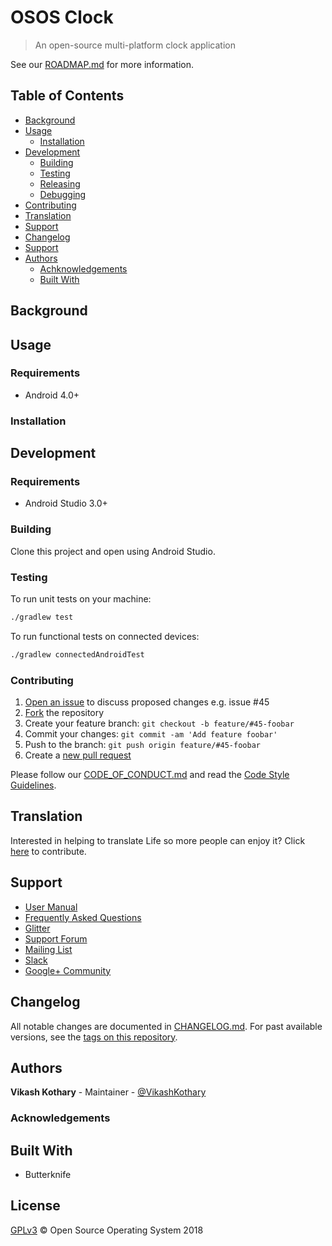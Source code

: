 # OSOS Clock

<!-- TODO: Shields (see:shields.io) -->

> An open-source multi-platform clock application

<!-- TODO: Project description w/ screenshots -->

See our [ROADMAP.md](ROADMAP.md) for more information.

## Table of Contents

- [Background](#background)
- [Usage](#usage)
    - [Installation](#installation)
- [Development](#development)
    - [Building](#building)
    - [Testing](#testing)
    - [Releasing](#releasing)
    - [Debugging](#debugging)
- [Contributing](#contributing)
- [Translation](#translation)
- [Support](#support)
- [Changelog](#changelog)
- [Support](#support)
- [Authors](#authors)
    - [Achknowledgements](#achknowledgements)
	- [Built With](#built-with)

## Background

<!-- TODO: Project Background -->

## Usage

### Requirements
* Android 4.0+

### Installation

<!-- TODO: Download from Play Store -->

## Development

### Requirements
* Android Studio 3.0+

### Building
Clone this project and open using Android Studio.

### Testing
To run unit tests on your machine:
```bash
./gradlew test
```
To run functional tests on connected devices:
```bash
./gradlew connectedAndroidTest
```

### Contributing
1. [Open an issue](https://github.com/open-source-operating-system/clock-app/issues/new) to discuss proposed changes e.g. issue #45
2. [Fork](https://github.com/open-source-operating-system/clock-app/fork) the repository
3. Create your feature branch: `git checkout -b feature/#45-foobar`
4. Commit your changes: `git commit -am 'Add feature foobar'`
5. Push to the branch: `git push origin feature/#45-foobar`
6. Create a [new pull request](https://github.com/open-source-operating-system/clock-app/compare)

Please follow our [CODE_OF_CONDUCT.md](CODE_OF_CONDUCT.md) and read the [Code Style Guidelines]().

## Translation
Interested in helping to translate Life so more people can enjoy it? Click [here](https://www.transifex.com/projects/p/clock-app/) to contribute.

## Support
* [User Manual]()
* [Frequently Asked Questions]()
* [Glitter]()
* [Support Forum]()
* [Mailing List]()
* [Slack]()
* [Google+ Community]()

## Changelog
All notable changes are documented in [CHANGELOG.md](CHANGELOG.md). For past available versions, see the [tags on this repository](https://github.com/open-source-operating-system/clock-app/tags).

## Authors
**Vikash Kothary** - Maintainer - [@VikashKothary](https://github.com/VikashKothary)

### Acknowledgements
<!-- Sponsors -->

## Built With
* Butterknife

## License
[GPLv3](LICENSE) &copy; Open Source Operating System 2018